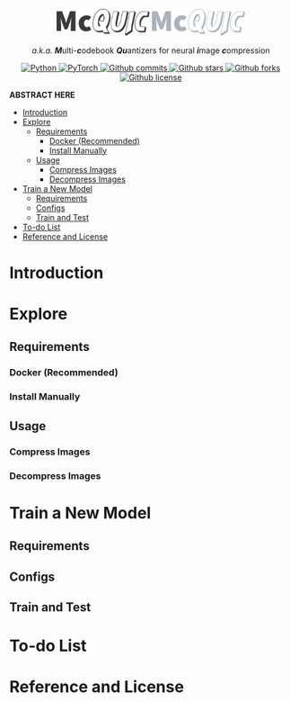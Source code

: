 <p align="center">
    <img src="./assets/McQuic-light.svg#gh-light-mode-only" alt="McQuic" title="McQuic" width="33%">
    <img src="./assets/McQuic-dark.svg#gh-dark-mode-only" alt="McQuic" title="McQuic" width="33%">
    <br/>
    <p align="center"><i>a.k.a.</i> <b><i>M</i></b>ulti-<b><i>c</i></b>odebook <b><i>Qu</i></b>antizers for neural <b><i>i</i></b>mage <b><i>c</i></b>ompression</p>
</p>


<p align="center">
  <a href="https://www.python.org/">
    <image src="https://img.shields.io/badge/python-3670A0?style=for-the-badge&logo=python&logoColor=ffdd54" alt="Python"/>
  </a>
  <a href="https://pytorch.org/">
    <image src="https://img.shields.io/badge/PyTorch-%23EE4C2C.svg?style=for-the-badge&logo=PyTorch&logoColor=white" alt="PyTorch"/>
  </a>
  <a href="https://github.com/xiaosu-zhu/McQuic/commits/main">
    <image src="https://img.shields.io/github/commit-activity/m/xiaosu-zhu/McQuic?logo=github&style=for-the-badge" alt="Github commits"/>
  </a>
  <a href="https://github.com/xiaosu-zhu/McQuic/stargazers">
    <image src="https://img.shields.io/github/stars/xiaosu-zhu/McQuic?logo=github&style=for-the-badge" alt="Github stars"/>
  </a>
  <a href="https://github.com/xiaosu-zhu/McQuic/network/members">
    <image src="https://img.shields.io/github/forks/xiaosu-zhu/McQuic?logo=github&style=for-the-badge" alt="Github forks"/>
  </a>
  <a href="https://github.com/xiaosu-zhu/McQuic/blob/main/LICENSE">
    <image src="https://img.shields.io/github/license/xiaosu-zhu/McQuic?logo=github&style=for-the-badge" alt="Github license"/>
  </a>
</p>


**ABSTRACT HERE**

<!--ts-->
* [Introduction](#introduction)
* [Explore](#explore)
   * [Requirements](#requirements)
      * [Docker (Recommended)](#docker-recommended)
      * [Install Manually](#install-manually)
   * [Usage](#usage)
      * [Compress Images](#compress-images)
      * [Decompress Images](#decompress-images)
* [Train a New Model](#train-a-new-model)
   * [Requirements](#requirements-1)
   * [Configs](#configs)
   * [Train and Test](#train-and-test)
* [To-do List](#to-do-list)
* [Reference and License](#reference-and-license)

<!-- Added by: runner, at: Thu Feb 24 12:44:51 UTC 2022 -->

<!--te-->

# Introduction

# Explore

## Requirements

### Docker (Recommended)

### Install Manually

## Usage
### Compress Images

### Decompress Images

# Train a New Model

## Requirements

## Configs

## Train and Test

# To-do List

# Reference and License
